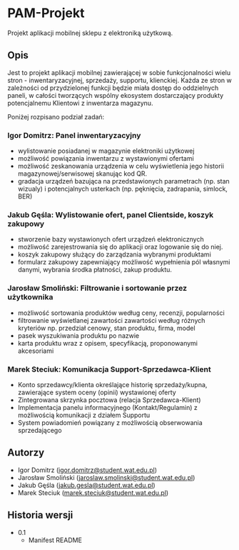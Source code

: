 # PAM-Projekt
Projekt aplikacji mobilnej sklepu z elektroniką użytkową.
## Opis

Jest to projekt aplikacji mobilnej zawierającej w sobie funkcjonalności wielu stron - inwentaryzacyjnej, sprzedaży, supportu, klienckiej. Każda ze stron w zależności od przydzielonej funkcji będzie miała dostęp do oddzielnych paneli, w całości tworzących wspólny ekosystem dostarczający produkty potencjalnemu Klientowi z inwentarza magazynu. 

Poniżej rozpisano podział zadań:

### Igor Domitrz: Panel inwentaryzacyjny 

* wylistowanie posiadanej w magazynie elektroniki użytkowej
* możliwość powiązania inwentarzu z wystawionymi ofertami
* możliwość zeskanowania urządzenia w celu wyświetlenia jego historii magazynowej/serwisowej skanując kod QR.
* gradacja urządzeń bazująca na przedstawionych parametrach (np. stan wizualy) i potencjalnych usterkach (np. pęknięcia, zadrapania, simlock, BER)

### Jakub Gęśla: Wylistowanie ofert, panel Clientside, koszyk zakupowy

* stworzenie bazy wystawionych ofert urządzeń elektronicznych
* możliwość zarejestrowania się do aplikacji oraz logowanie się do niej.
* koszyk zakupowy służący do zarządzania wybranymi produktami 
* formularz zakupowy zapewniający możliwość wypełnienia pól własnymi danymi, wybrania środka płatności, zakup produktu.

### Jarosław Smoliński: Filtrowanie i sortowanie przez użytkownika

* możliwość sortowania produktów według ceny, recenzji, popularności
* filtrowanie wyświetlanej zawartości zawartości według różnych kryteriów np. przedział cenowy, stan produktu, firma, model
* pasek wyszukiwania produktu po nazwie
* karta produktu wraz z opisem, specyfikacją, proponowanymi akcesoriami

### Marek Steciuk: Komunikacja Support-Sprzedawca-Klient

* Konto sprzedawcy/klienta określające historię sprzedaży/kupna, zawierające system oceny (opinii) wystawionej oferty
* Zintegrowana skrzynka pocztowa (relacja Sprzedawca-Klient) 
* Implementacja panelu informacyjnego (Kontakt/Regulamin) z możliwością komunikacji z działem Supportu
* System powiadomień powiązany z możliwością obserwowania sprzedającego

## Autorzy
* Igor Domitrz (igor.domitrz@student.wat.edu.pl)
* Jarosław Smoliński (jaroslaw.smolinski@student.wat.edu.pl)
* Jakub Gęśla (jakub.gesla@student.wat.edu.pl)
* Marek Steciuk (marek.steciuk@student.wat.edu.pl)
## Historia wersji
* 0.1
    * Manifest README
